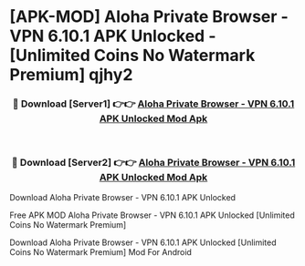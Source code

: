 # [APK-MOD] Aloha Private Browser - VPN 6.10.1 APK Unlocked - [Unlimited Coins No Watermark Premium] qjhy2



<div align="center">
<h3>🔴 Download [Server1] 👉👉 <a href="https://momento.my/?title=Aloha_Private_Browser_-_VPN_6.10.1_APK_Unlocked">Aloha Private Browser - VPN 6.10.1 APK Unlocked Mod Apk</a></h3><br>

<h3>🔴 Download [Server2] 👉👉 <a href="https://momento.my/?title=Aloha_Private_Browser_-_VPN_6.10.1_APK_Unlocked">Aloha Private Browser - VPN 6.10.1 APK Unlocked Mod Apk</a></h3>
</div>



Download Aloha Private Browser - VPN 6.10.1 APK Unlocked 

Free APK MOD Aloha Private Browser - VPN 6.10.1 APK Unlocked [Unlimited Coins No Watermark Premium]

Download Aloha Private Browser - VPN 6.10.1 APK Unlocked [Unlimited Coins No Watermark Premium] Mod For Android
